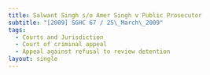 ```yaml
---
title: Salwant Singh s/o Amer Singh v Public Prosecutor
subtitle: "[2009] SGHC 67 / 25\_March\_2009"
tags:
  - Courts and Jurisdiction
  - Court of criminal appeal
  - Appeal against refusal to review detention
layout: single
---
```


